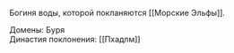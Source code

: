 Богиня воды, которой покланяются [[Морские Эльфы]].

Домены: Буря<br>
Династия поклонения: [[Пхадлм]]